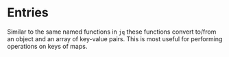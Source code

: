 # Entries

Similar to the same named functions in `jq` these functions convert to/from an object and an array of key-value pairs. This is most useful for performing operations on keys of maps.
